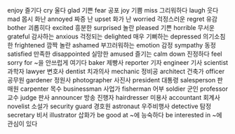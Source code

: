 enjoy		즐기다
cry		울다
glad		기쁜
fear		공포
joy		기쁨
miss		그리워하다
laugh		웃다
mad		몹시 화난
annoyed		짜증 난
upset		화가 난
worried		걱정스러운
regret		유감
bother		괴롭히다
excited		흥분한
surprised		놀란
pleased		기쁜
horrible		무서운
grateful		감사하는
anxious		걱정되는
delighted		매우 기뻐하는
depressed		의기소침한
frightened		깜짝 놀란
ashamed		부끄러워하는
emotion		감정
sympathy		동정
satisfied		만족한
disappointed		실망한
amused		즐기는
calm down		진정하다
feel sorry for		~을 안쓰럽게 여기다
baker		제빵사
reporter		기자
engineer		기사
scientist		과학자
lawyer		변호사
dentist		치과의사
mechanic		정비공
architect		건축가
officer		공무원
gardener		정원사
photographer		사진사
president		대통령
salesperson		판매원
carpenter		목수
businessman		사업가
fisherman		어부
soldier		군인
professor		교수
judge		판사
announcer		방송 진행자
hairdresser		미용사
accountant		회계사
novelist		소설가
security guard		경호원
astronaut		우주비행사
detective		탐정
secretary		비서
illustrator		삽화가
be good at		~에 능숙하다
be interested in		~에 관심이 있다
